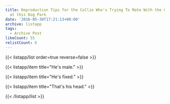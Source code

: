 ```yaml
---
title: Reproduction Tips for the Collie Who's Trying To Mate With the Golden Retriever
  at this Dog Park
date: '2016-05-30T17:21:13+00:00'
archive: listapp
tags: 
  - Archive Post
likeCount: 55
relistCount: 6
---
```



{{< listapp/list order=true reverse=false >}}

   {{< listapp/item title="He's male." >}}

   {{< listapp/item title="He's fixed." >}}

   {{< listapp/item title="That's his head." >}}

{{< /listapp/list >}}

